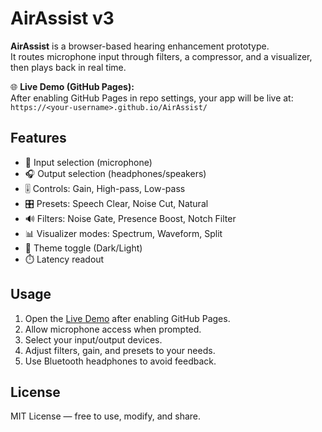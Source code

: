 # AirAssist v3

**AirAssist** is a browser-based hearing enhancement prototype.  
It routes microphone input through filters, a compressor, and a visualizer, then plays back in real time.

🌐 **Live Demo (GitHub Pages):**  
After enabling GitHub Pages in repo settings, your app will be live at:  
`https://<your-username>.github.io/AirAssist/`

## Features
- 🎤 Input selection (microphone)
- 🎧 Output selection (headphones/speakers)
- 🎚️ Controls: Gain, High-pass, Low-pass
- 🎛️ Presets: Speech Clear, Noise Cut, Natural
- 🔊 Filters: Noise Gate, Presence Boost, Notch Filter
- 📊 Visualizer modes: Spectrum, Waveform, Split
- 🎨 Theme toggle (Dark/Light)
- ⏱️ Latency readout

## Usage
1. Open the [Live Demo](https://<your-username>.github.io/AirAssist/) after enabling GitHub Pages.  
2. Allow microphone access when prompted.  
3. Select your input/output devices.  
4. Adjust filters, gain, and presets to your needs.  
5. Use Bluetooth headphones to avoid feedback.

## License
MIT License — free to use, modify, and share.
